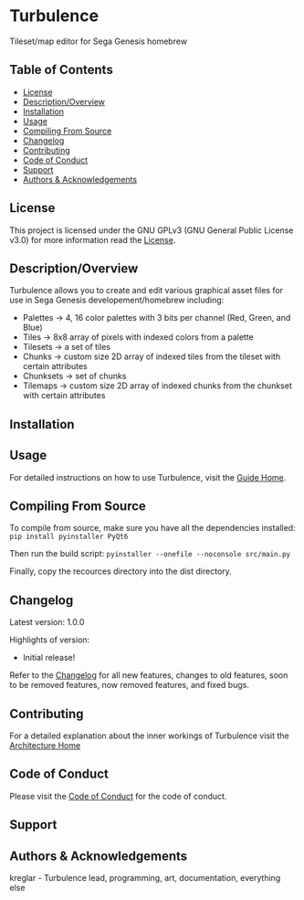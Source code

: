 # Turbulence

Tileset/map editor for Sega Genesis homebrew

## Table of Contents
- [License](#License)
- [Description/Overview](#descriptionoverview)
- [Installation](#installation)
- [Usage](#usage)
- [Compiling From Source](#compiling-from-source)
- [Changelog](#changelog)
- [Contributing](#contributing)
- [Code of Conduct](#code-of-conduct)
- [Support](#support)
- [Authors & Acknowledgements](#authors--acknowledgement)


## License

This project is licensed under the GNU GPLv3 (GNU General Public License v3.0) for more information read the [License](LICENSE.txt).


## Description/Overview

Turbulence allows you to create and edit various graphical asset files for use in Sega Genesis developement/homebrew including:
- Palettes -> 4, 16 color palettes with 3 bits per channel (Red, Green, and Blue)
- Tiles -> 8x8 array of pixels with indexed colors from a palette
- Tilesets -> a set of tiles
- Chunks -> custom size 2D array of indexed tiles from the tileset with certain attributes
- Chunksets -> set of chunks
- Tilemaps -> custom size 2D array of indexed chunks from the chunkset with certain attributes


## Installation


## Usage

For detailed instructions on how to use Turbulence, visit the [Guide Home](docs/guide/guideHome.md).


## Compiling From Source

To compile from source, make sure you have all the dependencies installed: `pip install pyinstaller PyQt6`

Then run the build script: `pyinstaller --onefile --noconsole src/main.py`

Finally, copy the recources directory into the dist directory.


## Changelog

Latest version: 1.0.0

Highlights of version:
- Initial release!

Refer to the [Changelog](CHANGELOG.md) for all new features, changes to old features, soon to be removed features, now removed features, and fixed bugs.


## Contributing

For a detailed explanation about the inner workings of Turbulence visit the [Architecture Home](docs/architecture/architectureHome.md)


## Code of Conduct

Please visit the [Code of Conduct](CODE_OF_CONDUCT.md) for the code of conduct.


## Support


## Authors & Acknowledgements

kreglar - Turbulence lead, programming, art, documentation, everything else
